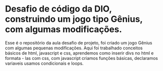 # Desafio de código da DIO, construindo um jogo tipo Gênius, com algumas modificações.

Esse é o repositório da aula desafio de projeto, foi criado um jogo Gênius com algumas pequenas modificações. Aqui foi trabalhado conceitos básicos de html, javascript e css, aprendemos como inserir divs no html e formata - las com css, com javascript criamos funções básicas, declaramos variaveis usamos condicionais e loops.


